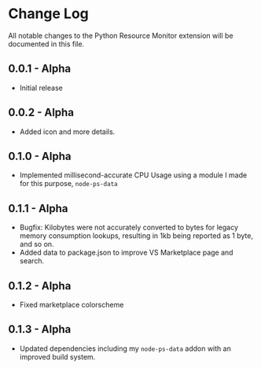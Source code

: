 # Change Log

All notable changes to the Python Resource Monitor extension will be documented in this file.

## 0.0.1 - Alpha
- Initial release

## 0.0.2 - Alpha
- Added icon and more details.


## 0.1.0 - Alpha
- Implemented millisecond-accurate CPU Usage using a module I made for this purpose, `node-ps-data`

## 0.1.1 - Alpha
- Bugfix: Kilobytes were not accurately converted to bytes for legacy memory consumption lookups, resulting in 1kb being reported as 1 byte, and so on.
- Added data to package.json to improve VS Marketplace page and search.

## 0.1.2 - Alpha
- Fixed marketplace colorscheme

## 0.1.3 - Alpha
- Updated dependencies including my `node-ps-data` addon with an improved build system.